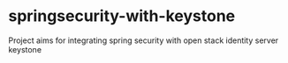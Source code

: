 # springsecurity-with-keystone
Project aims for integrating spring security with open stack identity server keystone
